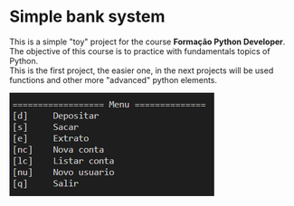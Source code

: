 # Simple bank system

This is a simple "toy" project for the course **Formação Python Developer**.  
The objective of this course is to practice with fundamentals topics of Python.  
This is the first project, the easier one, in the next projects will be used functions and other more "advanced" python elements.  

![](menu.png)